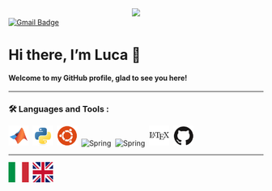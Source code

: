 <div id="header" align="center">
  
  <img src="https://media.giphy.com/media/GQlUu7wLzZ7iGNhzQJ/giphy.gif" width="200"/>
</div>





<div id="badges">
 <a href="https://luca.santoro.studio@gmail.com">
  <img src="https://img.shields.io/badge/Gmail-red?style=for-the-badge&logo=Gmail&logoColor=white" alt="Gmail Badge"/>
 </a>
</div>



# Hi there, I’m Luca 👋 
#### Welcome to my GitHub profile, glad to see you here!

-----

### :hammer_and_wrench: Languages and Tools :

<div>
  <img src="https://github.com/devicons/devicon/blob/master/icons/matlab/matlab-original.svg" title="Java" alt="Java" width="40" height="40"/>&nbsp;
  <img src="https://github.com/devicons/devicon/blob/master/icons/python/python-original.svg" title="React" alt="React" width="40" height="40"/>&nbsp;
   <img src="https://github.com/devicons/devicon/blob/master/icons/ubuntu/ubuntu-plain.svg" title="Spring" alt="Spring" width="40" height="40"/>&nbsp;
  <img src="https://www.wolfram.com/common/framework/img/spikey.en.png" title="Spring" alt="Spring" width="40" height="40"/>&nbsp;
  <img src="https://upload.wikimedia.org/wikipedia/commons/thumb/8/86/Codesys_Logo.svg/1200px-Codesys_Logo.svg.png" title="Spring" alt="Spring" width="40" height="40"/>&nbsp;
  <img src="https://github.com/devicons/devicon/blob/master/icons/latex/latex-original.svg" title="Spring" alt="Spring" width="40" height="40"/>&nbsp;
  <img src="https://github.com/devicons/devicon/blob/master/icons/github/github-original.svg" title="Spring" alt="Spring" width="40" height="40"/>&nbsp;
</div>

------
<div>
  <img src="https://github.com/lipis/flag-icons/blob/main/flags/4x3/it.svg" title="Java" alt="Java" width="40" height="40"/>&nbsp;
  <img src="https://github.com/lipis/flag-icons/blob/main/flags/4x3/gb.svg" alt="React" width="40" height="40"/>&nbsp;
 
</div>


<!---
LucaSantoro1/LucaSantoro1 is a ✨ special ✨ repository because its `README.md` (this file) appears on your GitHub profile.
You can click the Preview link to take a look at your changes.
--->
